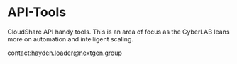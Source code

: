 # API-Tools
CloudShare API handy tools. This is an area of focus as the CyberLAB leans more on automation and intelligent scaling.

contact:hayden.loader@nextgen.group
